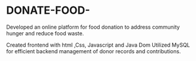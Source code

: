 # DONATE-FOOD-

Developed an online platform for food donation to address community hunger and reduce food waste.

Created frontend with html ,Css, Javascript and Java Dom
Utilized MySQL for efficient backend management of donor records and contributions.
